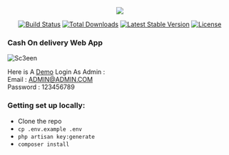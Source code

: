 <p align="center"><img src="hhttps://image.freepik.com/free-vector/cash-delivery-concept_23-2148787648.jpg" ></p>

<p align="center">
<a href="https://travis-ci.org/laravel/framework"><img src="https://travis-ci.org/laravel/framework.svg" alt="Build Status"></a>
<a href="https://packagist.org/packages/laravel/framework"><img src="https://poser.pugx.org/laravel/framework/d/total.svg" alt="Total Downloads"></a>
<a href="https://packagist.org/packages/laravel/framework"><img src="https://poser.pugx.org/laravel/framework/v/stable.svg" alt="Latest Stable Version"></a>
<a href="https://packagist.org/packages/laravel/framework"><img src="https://poser.pugx.org/laravel/framework/license.svg" alt="License"></a>
</p>

### Cash On delivery Web App

![Sc3een](https://user-images.githubusercontent.com/36742711/123874726-72372f00-d8ed-11eb-88d9-cf1ed5b4d521.png)

Here is A [Demo](http://yassine.lums.ma/)
Login As Admin : <br>
Email : ADMIN@ADMIN.COM <br>
Password : 123456789


### Getting set up locally:
* Clone the repo
* `cp .env.example .env`
* `php artisan key:generate`
* `composer install`
